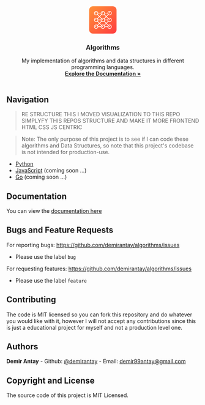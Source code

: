<p align="center">
    <img src="branding/logo.png" alt="Repository logo" width="72" height="72">
</p>

<h3 align="center">Algorithms</h3>

<p align="center">
  My implementation of algorithms and data structures in different programming languages.
  <br>
  <a href="docs/index.md"><strong>Explore the Documentation »</strong></a>
  <br>
  <br>
</p>

## Navigation


> RE STRUCTURE THIS I MOVED VISUALIZATION TO THIS REPO SIMPLYFY THIS REPOS STRUCTURE AND MAKE IT MORE FRONTEND HTML CSS JS CENTRIC



> Note: The only purpose of this project is to see if I can code these algorithms and Data Structures, so note that this project's codebase is not intended for production-use.

- [Python](./python)
- [JavaScript](./javascript) (coming soon ...)
- [Go](./go) (coming soon ...)

## Documentation

You can view the [documentation here](./docs/index.md)


## Bugs and Feature Requests

For reporting bugs: https://github.com/demirantay/algorithms/issues
  - Please use the label `bug`

For requesting features: https://github.com/demirantay/algorithms/issues
  - Please use the label `feature`

## Contributing

The code is MIT licensed so you can fork this repository and do whatever you would like with it, however I will not accept any contributions since this is just a educational project for myself and not a production level one.

## Authors

**Demir Antay**
    - Github: [@demirantay](https://github.com/demirantay)
    - Email: demir99antay@gmail.com

## Copyright and License

The source code of this project is MIT Licensed.
